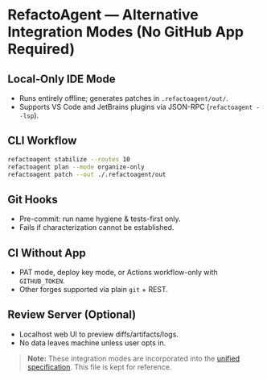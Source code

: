 # RefactoAgent — Alternative Integration Modes (No GitHub App Required)

## Local‑Only IDE Mode
- Runs entirely offline; generates patches in `.refactoagent/out/`.
- Supports VS Code and JetBrains plugins via JSON-RPC (`refactoagent --lsp`).

## CLI Workflow
```bash
refactoagent stabilize --routes 10
refactoagent plan --mode organize-only
refactoagent patch --out ./.refactoagent/out
```

## Git Hooks
- Pre-commit: run name hygiene & tests-first only.
- Fails if characterization cannot be established.

## CI Without App
- PAT mode, deploy key mode, or Actions workflow-only with `GITHUB_TOKEN`.
- Other forges supported via plain `git` + REST.

## Review Server (Optional)
- Localhost web UI to preview diffs/artifacts/logs.
- No data leaves machine unless user opts in.

> **Note:** These integration modes are incorporated into the [unified specification](../../.kiro/specs/refactoagent-unified/). This file is kept for reference.